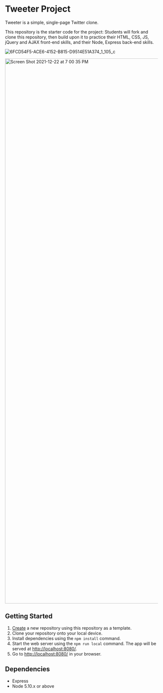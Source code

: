 # Tweeter Project

Tweeter is a simple, single-page Twitter clone.

This repository is the starter code for the project: Students will fork and clone this repository, then build upon it to practice their HTML, CSS, JS, jQuery and AJAX front-end skills, and their Node, Express back-end skills.

![6FCD54F5-ACE6-4152-B815-D9514E51A374_1_105_c](https://user-images.githubusercontent.com/91284012/147168328-6db558c0-6a83-4969-a8d8-f61651e2c4b3.jpeg)

<img width="1792" alt="Screen Shot 2021-12-22 at 7 00 35 PM" src="https://user-images.githubusercontent.com/91284012/147168341-ab6d6363-8258-40aa-acc3-cdb3ea7c378d.png">

## Getting Started

1. [Create](https://docs.github.com/en/repositories/creating-and-managing-repositories/creating-a-repository-from-a-template) a new repository using this repository as a template.
2. Clone your repository onto your local device.
3. Install dependencies using the `npm install` command.
3. Start the web server using the `npm run local` command. The app will be served at <http://localhost:8080/>.
4. Go to <http://localhost:8080/> in your browser.

## Dependencies

- Express
- Node 5.10.x or above
